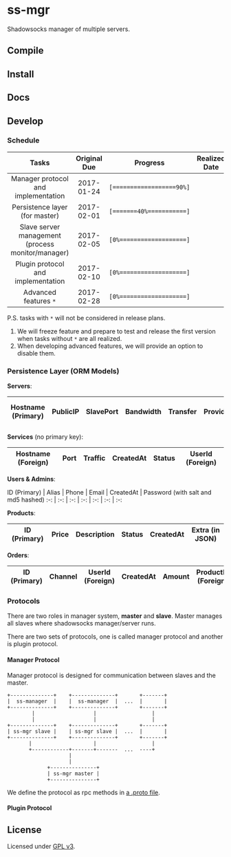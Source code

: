 # ss-mgr

Shadowsocks manager of multiple servers.

## Compile

## Install

## Docs

## Develop

### Schedule

Tasks | Original Due | Progress | Realized Date
:-: | :-: | :-: | :-:
Manager protocol and implementation | 2017-01-24 | `[==================90%]` | 
Persistence layer (for master) | 2017-02-01 | `[=======40%===========]` |
Slave server management (process monitor/manager) | 2017-02-05 | `[0%===================]` |
Plugin protocol and implementation | 2017-02-10 | `[0%===================]` |
Advanced features `*` | 2017-02-28 | `[0%===================]` |

P.S. tasks with `*` will not be considered in release plans.

1. We will freeze feature and prepare to test and release the first version when tasks without `*` are all realized.
2. When developing advanced features, we will provide an option to disable them.

### Persistence Layer (ORM Models)

__Servers__:

Hostname (Primary) | PublicIP | SlavePort | Bandwidth | Transfer | Provider | PrivateIP (Omitempty) | Extra (in JSON)
:-: | :-: | :-: | :-: | :-: | :-: | :-: | :-:

__Services__ (no primary key):

Hostname (Foreign) | Port | Traffic | CreatedAt | Status | UserId (Foreign)
:-: | :-: | :-: | :-: | :-: | :-:

__Users & Admins__:

ID (Primary) | Alias | Phone | Email | CreatedAt | Password (with salt and md5 hashed)
:-: | :-: | :-: | :-: | :-: | :-: | :-:

__Products__:

ID (Primary) | Price | Description | Status | CreatedAt | Extra (in JSON) 
:-: | :-: | :-: | :-: | :-: | :-:

__Orders__:

ID (Primary) | Channel | UserId (Foreign) | CreatedAt | Amount | ProductId (Foreign)
:-: | :-: | :-: | :-: | :-: | :-:


### Protocols

There are two roles in manager system, **master** and **slave**. Master manages all slaves where shadowsocks manager/server runs.

There are two sets of protocols, one is called manager protocol and another is plugin protocol. 

#### Manager Protocol

Manager protocol is designed for communication between slaves and the master.

```
+--------------+    +--------------+       +-------+
|  ss-manager  |    |  ss-manager  |  ...  |       |
+--------------+    +--------------+       +-------+
        |                   |                  |
        |                   |                  |
+--------------+    +--------------+       +-------+
| ss-mgr slave |    | ss-mgr slave |  ...  |       |
+--------------+    +--------------+       +-------+
       |                    |                  |
       +------------+-------+-------  ...  ----+
                    |
                    |
             +---------------+
             | ss-mgr master |
             +---------------+
```

We define the protocol as rpc methods in [a .proto file](manager/protocol/shadowsocks_manager.proto).

#### Plugin Protocol

## License

Licensed under [GPL v3](LICENSE).


